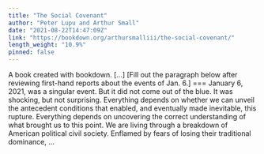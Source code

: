 ```yaml
---
title: "The Social Covenant"
author: "Peter Lupu and Arthur Small"
date: "2021-08-22T14:47:09Z"
link: "https://bookdown.org/arthursmalliii/the-social-covenant/"
length_weight: "10.9%"
pinned: false
---
```


A book created with bookdown. [...] [Fill out the paragraph below after reviewing first-hand reports about the events of Jan. 6.] === January 6, 2021, was a singular event. But it did not come out of the blue. It was shocking, but not surprising. Everything depends on whether we can unveil the antecedent conditions that enabled, and eventually made inevitable, this rupture. Everything depends on uncovering the correct understanding of what brought us to this point. We are living through a breakdown of American political civil society. Enflamed by fears of losing their traditional dominance, ...
